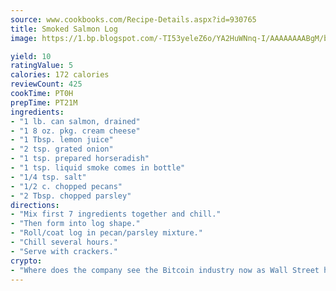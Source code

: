 ```yaml
---
source: www.cookbooks.com/Recipe-Details.aspx?id=930765
title: Smoked Salmon Log
image: https://1.bp.blogspot.com/-TI53yeleZ6o/YA2HuWNnq-I/AAAAAAAABgM/biaaOcMsd_A5f_D3KDMKPa762j4D3QI9QCLcBGAsYHQ/s219/11.png

yield: 10
ratingValue: 5
calories: 172 calories
reviewCount: 425
cookTime: PT0H
prepTime: PT21M
ingredients:
- "1 lb. can salmon, drained"
- "1 8 oz. pkg. cream cheese"
- "1 Tbsp. lemon juice"
- "2 tsp. grated onion"
- "1 tsp. prepared horseradish"
- "1 tsp. liquid smoke comes in bottle"
- "1/4 tsp. salt"
- "1/2 c. chopped pecans"
- "2 Tbsp. chopped parsley"
directions:
- "Mix first 7 ingredients together and chill."
- "Then form into log shape."
- "Roll/coat log in pecan/parsley mixture."
- "Chill several hours."
- "Serve with crackers."
crypto:
- "Where does the company see the Bitcoin industry now as Wall Street has begun to embrace it and what was the turning point that legitimatized Bitcoin?"
---
```

